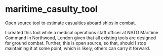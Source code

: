 # maritime_casulty_tool
Open source tool to estimate casualties aboard ships in combat.

I created this tool while a medical operations staff officer at NATO Maritime Command in Northwood, London given that all existing tools are designed for ground combat.  Further, this is open source, so that, should I stop maintaining it at some point, which is likely, others can carry it forward.  
